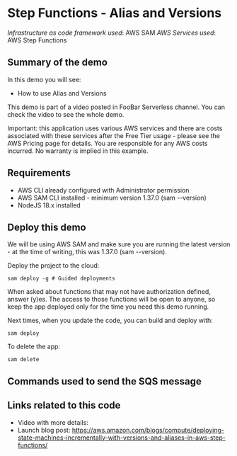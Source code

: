 # Step Functions - Alias and Versions

_Infrastructure as code framework used_: AWS SAM
_AWS Services used_: AWS Step Functions

## Summary of the demo

In this demo you will see:

- How to use Alias and Versions

This demo is part of a video posted in FooBar Serverless channel. You can check the video to see the whole demo.

Important: this application uses various AWS services and there are costs associated with these services after the Free Tier usage - please see the AWS Pricing page for details. You are responsible for any AWS costs incurred. No warranty is implied in this example.

## Requirements

- AWS CLI already configured with Administrator permission
- AWS SAM CLI installed - minimum version 1.37.0 (sam --version)
- NodeJS 18.x installed

## Deploy this demo

We will be using AWS SAM and make sure you are running the latest version - at the time of writing, this was 1.37.0 (sam --version).

Deploy the project to the cloud:

```
sam deploy -g # Guided deployments
```

When asked about functions that may not have authorization defined, answer (y)es. The access to those functions will be open to anyone, so keep the app deployed only for the time you need this demo running.

Next times, when you update the code, you can build and deploy with:

```
sam deploy
```

To delete the app:

```
sam delete
```

## Commands used to send the SQS message

## Links related to this code

- Video with more details:
- Launch blog post: https://aws.amazon.com/blogs/compute/deploying-state-machines-incrementally-with-versions-and-aliases-in-aws-step-functions/

